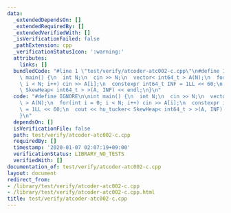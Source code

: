 ```yaml
---
data:
  _extendedDependsOn: []
  _extendedRequiredBy: []
  _extendedVerifiedWith: []
  _isVerificationFailed: false
  _pathExtension: cpp
  _verificationStatusIcon: ':warning:'
  attributes:
    links: []
  bundledCode: "#line 1 \"test/verify/atcoder-atc002-c.cpp\"\n#define IGNORE\n\nint\
    \ main() {\n  int N;\n  cin >> N;\n  vector< int64_t > A(N);\n  for(int i = 0;\
    \ i < N; i++) cin >> A[i];\n  constexpr int64_t INF = 1LL << 60;\n  cout << hu_tucker<\
    \ SkewHeap< int64_t > >(A, INF) << endl;\n}\n"
  code: "#define IGNORE\n\nint main() {\n  int N;\n  cin >> N;\n  vector< int64_t\
    \ > A(N);\n  for(int i = 0; i < N; i++) cin >> A[i];\n  constexpr int64_t INF\
    \ = 1LL << 60;\n  cout << hu_tucker< SkewHeap< int64_t > >(A, INF) << endl;\n\
    }\n"
  dependsOn: []
  isVerificationFile: false
  path: test/verify/atcoder-atc002-c.cpp
  requiredBy: []
  timestamp: '2020-01-07 02:07:19+09:00'
  verificationStatus: LIBRARY_NO_TESTS
  verifiedWith: []
documentation_of: test/verify/atcoder-atc002-c.cpp
layout: document
redirect_from:
- /library/test/verify/atcoder-atc002-c.cpp
- /library/test/verify/atcoder-atc002-c.cpp.html
title: test/verify/atcoder-atc002-c.cpp
---
```

